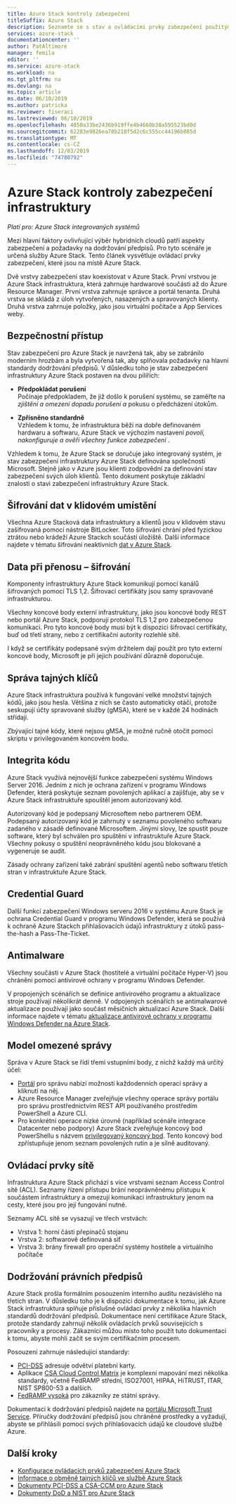 ```yaml
---
title: Azure Stack kontroly zabezpečení
titleSuffix: Azure Stack
description: Seznamte se s stav a ovládacími prvky zabezpečení použitými pro Azure Stack.
services: azure-stack
documentationcenter: ''
author: PatAltimore
manager: femila
editor: ''
ms.service: azure-stack
ms.workload: na
ms.tgt_pltfrm: na
ms.devlang: na
ms.topic: article
ms.date: 06/10/2019
ms.author: patricka
ms.reviewer: fiseraci
ms.lastreviewed: 06/10/2019
ms.openlocfilehash: 4050a33be2436b919ffe4b4668b38a595523bd0d
ms.sourcegitcommit: 62283e9826ea78b218f5d2c6c555cc44196b085d
ms.translationtype: MT
ms.contentlocale: cs-CZ
ms.lasthandoff: 12/03/2019
ms.locfileid: "74780792"
---
```

# <a name="azure-stack-infrastructure-security-controls"></a>Azure Stack kontroly zabezpečení infrastruktury

*Platí pro: Azure Stack integrovaných systémů*

Mezi hlavní faktory ovlivňující výběr hybridních cloudů patří aspekty zabezpečení a požadavky na dodržování předpisů. Pro tyto scénáře je určená služby Azure Stack. Tento článek vysvětluje ovládací prvky zabezpečení, které jsou na místě Azure Stack.

Dvě vrstvy zabezpečení stav koexistovat v Azure Stack. První vrstvou je Azure Stack infrastruktura, která zahrnuje hardwarové součásti až do Azure Resource Manager. První vrstva zahrnuje správce a portál tenanta. Druhá vrstva se skládá z úloh vytvořených, nasazených a spravovaných klienty. Druhá vrstva zahrnuje položky, jako jsou virtuální počítače a App Services weby.

## <a name="security-approach"></a>Bezpečnostní přístup

Stav zabezpečení pro Azure Stack je navržená tak, aby se zabránilo moderním hrozbám a byla vytvořená tak, aby splňovala požadavky na hlavní standardy dodržování předpisů. V důsledku toho je stav zabezpečení infrastruktury Azure Stack postaven na dvou pilířích:

- **Předpokládat porušení**  
    Počínaje předpokladem, že již došlo k porušení systému, se zaměřte na *zjištění a omezení dopadu porušení a* pokusu o předcházení útokům.

- **Zpřísněno standardně**  
    Vzhledem k tomu, že infrastruktura běží na dobře definovaném hardwaru a softwaru, Azure Stack ve výchozím nastavení *povolí, nakonfiguruje a ověří všechny funkce zabezpečení* .

Vzhledem k tomu, že Azure Stack se doručuje jako integrovaný systém, je stav zabezpečení infrastruktury Azure Stack definována společností Microsoft. Stejně jako v Azure jsou klienti zodpovědní za definování stav zabezpečení svých úloh klientů. Tento dokument poskytuje základní znalosti o stavi zabezpečení infrastruktury Azure Stack.

## <a name="data-at-rest-encryption"></a>Šifrování dat v klidovém umístění

Všechna Azure Stacková data infrastruktury a klientů jsou v klidovém stavu zašifrovaná pomocí nástroje BitLocker. Toto šifrování chrání před fyzickou ztrátou nebo krádeží Azure Stackch součástí úložiště. Další informace najdete v tématu šifrování neaktivních [dat v Azure Stack](azure-stack-security-bitlocker.md).

## <a name="data-in-transit-encryption"></a>Data při přenosu – šifrování

Komponenty infrastruktury Azure Stack komunikují pomocí kanálů šifrovaných pomocí TLS 1,2. Šifrovací certifikáty jsou samy spravované infrastrukturou.

Všechny koncové body externí infrastruktury, jako jsou koncové body REST nebo portál Azure Stack, podporují protokol TLS 1,2 pro zabezpečenou komunikaci. Pro tyto koncové body musí být k dispozici šifrovací certifikáty, buď od třetí strany, nebo z certifikační autority rozlehlé sítě.

I když se certifikáty podepsané svým držitelem dají použít pro tyto externí koncové body, Microsoft je při jejich používání důrazně doporučuje.

## <a name="secret-management"></a>Správa tajných klíčů

Azure Stack infrastruktura používá k fungování velké množství tajných kódů, jako jsou hesla. Většina z nich se často automaticky otáčí, protože seskupují účty spravované služby (gMSA), které se v každé 24 hodinách střídají.

Zbývající tajné kódy, které nejsou gMSA, je možné ručně otočit pomocí skriptu v privilegovaném koncovém bodu.

## <a name="code-integrity"></a>Integrita kódu

Azure Stack využívá nejnovější funkce zabezpečení systému Windows Server 2016. Jedním z nich je ochrana zařízení v programu Windows Defender, která poskytuje seznam povolených aplikací a zajišťuje, aby se v Azure Stack infrastruktuře spouštěl jenom autorizovaný kód.

Autorizovaný kód je podepsaný Microsoftem nebo partnerem OEM. Podepsaný autorizovaný kód je zahrnutý v seznamu povoleného softwaru zadaného v zásadě definované Microsoftem. Jinými slovy, lze spustit pouze software, který byl schválen pro spuštění v infrastruktuře Azure Stack. Všechny pokusy o spuštění neoprávněného kódu jsou blokované a vygeneruje se audit.

Zásady ochrany zařízení také zabrání spuštění agentů nebo softwaru třetích stran v infrastruktuře Azure Stack.

## <a name="credential-guard"></a>Credential Guard

Další funkcí zabezpečení Windows serveru 2016 v systému Azure Stack je ochrana Credential Guard v programu Windows Defender, která se používá k ochraně Azure Stackch přihlašovacích údajů infrastruktury z útoků pass-the-hash a Pass-The-Ticket.

## <a name="antimalware"></a>Antimalware

Všechny součásti v Azure Stack (hostitelé a virtuální počítače Hyper-V) jsou chráněni pomocí antivirové ochrany v programu Windows Defender.

V propojených scénářích se definice antivirového programu a aktualizace stroje používají několikrát denně. V odpojených scénářích se antimalwarové aktualizace používají jako součást měsíčních aktualizací Azure Stack. Další informace najdete v tématu [aktualizace antivirové ochrany v programu Windows Defender na Azure Stack](azure-stack-security-av.md).

## <a name="constrained-administration-model"></a>Model omezené správy

Správa v Azure Stack se řídí třemi vstupními body, z nichž každý má určitý účel:

- [Portál](azure-stack-manage-portals.md) pro správu nabízí možnosti každodenních operací správy a kliknutí na něj.
- Azure Resource Manager zveřejňuje všechny operace správy portálu pro správu prostřednictvím REST API používaného prostředím PowerShell a Azure CLI.
- Pro konkrétní operace nízké úrovně (například scénáře integrace Datacenter nebo podpory) Azure Stack zveřejňuje koncový bod PowerShellu s názvem [privilegovaný koncový bod](azure-stack-privileged-endpoint.md). Tento koncový bod zpřístupňuje jenom seznam povolených rutin a je silně auditovaný.

## <a name="network-controls"></a>Ovládací prvky sítě

Infrastruktura Azure Stack přichází s více vrstvami seznam Access Control sítě (ACL). Seznamy řízení přístupu brání neoprávněnému přístupu k součástem infrastruktury a omezují komunikaci infrastruktury jenom na cesty, které jsou pro její fungování nutné.

Seznamy ACL sítě se vysazují ve třech vrstvách:

- Vrstva 1: horní části přepínačů stojanu
- Vrstva 2: softwarově definovaná síť
- Vrstva 3: brány firewall pro operační systémy hostitele a virtuálního počítače

## <a name="regulatory-compliance"></a>Dodržování právních předpisů

Azure Stack prošla formálním posouzením interního auditu nezávislého na třetích stran. V důsledku toho je k dispozici dokumentace k tomu, jak Azure Stack infrastruktura splňuje příslušné ovládací prvky z několika hlavních standardů dodržování předpisů. Dokumentace není certifikace Azure Stack, protože standardy zahrnují několik ovládacích prvků souvisejících s pracovníky a procesy. Zákazníci můžou místo toho použít tuto dokumentaci k tomu, abyste mohli začít se svým certifikačním procesem.

Posouzení zahrnuje následující standardy:

- [PCI-DSS](https://www.pcisecuritystandards.org/pci_security/) adresuje odvětví platební karty.
- Aplikace [CSA Cloud Control Matrix](https://cloudsecurityalliance.org/group/cloud-controls-matrix/#_overview) je komplexní mapování mezi několika standardy, včetně FedRAMP střední, ISO27001, HIPAA, HiTRUST, ITAR, NIST SP800-53 a dalších.
- [FedRAMP vysoká](https://www.fedramp.gov/fedramp-releases-high-baseline/) pro zákazníky ze státní správy.

Dokumentaci k dodržování předpisů najdete na [portálu Microsoft Trust Service](https://servicetrust.microsoft.com/ViewPage/Blueprint). Příručky dodržování předpisů jsou chráněné prostředky a vyžadují, abyste se přihlásili pomocí svých přihlašovacích údajů ke cloudové službě Azure.

## <a name="next-steps"></a>Další kroky

- [Konfigurace ovládacích prvků zabezpečení Azure Stack](azure-stack-security-configuration.md)
- [Informace o obměně tajných klíčů ve službě Azure Stack](azure-stack-rotate-secrets.md)
- [Dokumenty PCI-DSS a CSA-CCM pro Azure Stack](https://servicetrust.microsoft.com/ViewPage/TrustDocuments)
- [Dokumenty DoD a NIST pro Azure Stack](https://servicetrust.microsoft.com/ViewPage/Blueprint)
